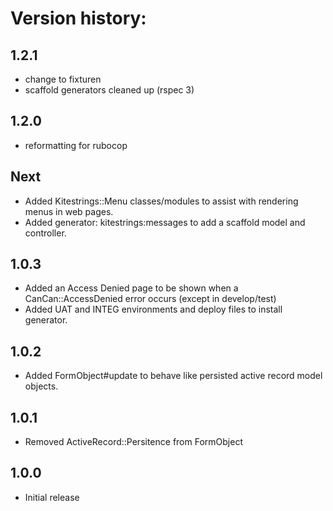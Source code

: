 # Version history:

## 1.2.1
* change to fixturen
* scaffold generators cleaned up (rspec 3)

## 1.2.0
* reformatting for rubocop

## Next

* Added Kitestrings::Menu classes/modules to assist with rendering menus in web pages.
* Added generator: kitestrings:messages to add a scaffold model and controller.

## 1.0.3

* Added an Access Denied page to be shown when a CanCan::AccessDenied error occurs (except in develop/test)
* Added UAT and INTEG environments and deploy files to install generator.

## 1.0.2

* Added FormObject#update to behave like persisted active record model objects.

## 1.0.1

* Removed ActiveRecord::Persitence from FormObject

## 1.0.0

* Initial release
